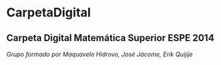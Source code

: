 CarpetaDigital
==============

Carpeta Digital Matemática Superior ESPE 2014
--------------

*Grupo formado por Maquavelo Hidrovo, José Jácome, Erik Quijije*
